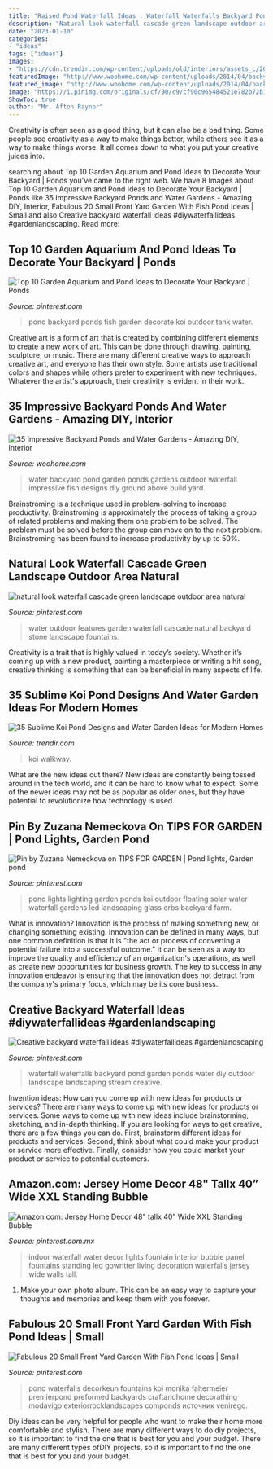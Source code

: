 ```yaml
---
title: "Raised Pond Waterfall Ideas : Waterfall Waterfalls Backyard Pond Garden Ponds Water Diy Outdoor Landscape Landscaping Stream Creative"
description: "Natural look waterfall cascade green landscape outdoor area natural"
date: "2023-01-10"
categories:
- "ideas"
tags: ["ideas"]
images:
- "https://cdn.trendir.com/wp-content/uploads/old/interiors/assets_c/2016/02/koi-ponds-and-water-gardens-for-modern-homes-18-thumb-630x866-64045.jpg"
featuredImage: "http://www.woohome.com/wp-content/uploads/2014/04/backyard-pond-water-garden-34.jpg"
featured_image: "http://www.woohome.com/wp-content/uploads/2014/04/backyard-pond-water-garden-34.jpg"
image: "https://i.pinimg.com/originals/cf/90/c9/cf90c965484521e782b72b12f311a2d1.jpg"
ShowToc: true
author: "Mr. Afton Raynor"
---
```



Creativity is often seen as a good thing, but it can also be a bad thing. Some people see creativity as a way to make things better, while others see it as a way to make things worse. It all comes down to what you put your creative juices into.

	

		
searching about Top 10 Garden Aquarium and Pond Ideas to Decorate Your Backyard | Ponds you've came to the right web. We have 8 Images about Top 10 Garden Aquarium and Pond Ideas to Decorate Your Backyard | Ponds like 35 Impressive Backyard Ponds and Water Gardens - Amazing DIY, Interior, Fabulous 20 Small Front Yard Garden With Fish Pond Ideas | Small and also Creative backyard waterfall ideas #diywaterfallideas #gardenlandscaping. Read more:
		
    
## Top 10 Garden Aquarium And Pond Ideas To Decorate Your Backyard | Ponds

<img loading=lazy src="https://i.pinimg.com/originals/cf/90/c9/cf90c965484521e782b72b12f311a2d1.jpg" onerror="this.onerror=null;this.src='https://tse2.mm.bing.net/th?id=OIP.CPXDY-ZsyqTCmUuYtTNKVAHaKL&amp;pid=15.1';" alt="Top 10 Garden Aquarium and Pond Ideas to Decorate Your Backyard | Ponds">

_Source: pinterest.com_

>pond backyard ponds fish garden decorate koi outdoor tank water. 

	

Creative art is a form of art that is created by combining different elements to create a new work of art. This can be done through drawing, painting, sculpture, or music. There are many different creative ways to approach creative art, and everyone has their own style. Some artists use traditional colors and shapes while others prefer to experiment with new techniques. Whatever the artist's approach, their creativity is evident in their work.

    
## 35 Impressive Backyard Ponds And Water Gardens - Amazing DIY, Interior

<img loading=lazy src="http://www.woohome.com/wp-content/uploads/2014/04/backyard-pond-water-garden-34.jpg" onerror="this.onerror=null;this.src='https://tse3.mm.bing.net/th?id=OIP.HqIs8JL5ShHhq5MjyG0ddQHaJ4&amp;pid=15.1';" alt="35 Impressive Backyard Ponds and Water Gardens - Amazing DIY, Interior">

_Source: woohome.com_

>water backyard pond garden ponds gardens outdoor waterfall impressive fish designs diy ground above build yard. 

	

Brainstroming is a technique used in problem-solving to increase productivity. Brainstroming is approximately the process of taking a group of related problems and making them one problem to be solved. The problem must be solved before the group can move on to the next problem. Brainstroming has been found to increase productivity by up to 50%.

    
## Natural Look Waterfall Cascade Green Landscape Outdoor Area Natural

<img loading=lazy src="https://i.pinimg.com/736x/bc/bb/e8/bcbbe8a6031ceaf88f9fd01853c8d92a--water-features-for-garden-wall-water-features.jpg" onerror="this.onerror=null;this.src='https://tse4.mm.bing.net/th?id=OIP.7iNxc14fV03ZOehsZvKZHgHaLH&amp;pid=15.1';" alt="natural look waterfall cascade green landscape outdoor area natural">

_Source: pinterest.com_

>water outdoor features garden waterfall cascade natural backyard stone landscape fountains. 

	

Creativity is a trait that is highly valued in today’s society. Whether it’s coming up with a new product, painting a masterpiece or writing a hit song, creative thinking is something that can be beneficial in many aspects of life.

    
## 35 Sublime Koi Pond Designs And Water Garden Ideas For Modern Homes

<img loading=lazy src="https://cdn.trendir.com/wp-content/uploads/old/interiors/assets_c/2016/02/koi-ponds-and-water-gardens-for-modern-homes-18-thumb-630x866-64045.jpg" onerror="this.onerror=null;this.src='https://tse1.mm.bing.net/th?id=OIP.xQr9kqKJ0tDGyryEIMFS3wHaKL&amp;pid=15.1';" alt="35 Sublime Koi Pond Designs and Water Garden Ideas for Modern Homes">

_Source: trendir.com_

>koi walkway. 

	

What are the new ideas out there?
New ideas are constantly being tossed around in the tech world, and it can be hard to know what to expect. Some of the newer ideas may not be as popular as older ones, but they have potential to revolutionize how technology is used.

    
## Pin By Zuzana Nemeckova On TIPS FOR GARDEN | Pond Lights, Garden Pond

<img loading=lazy src="https://i.pinimg.com/736x/80/7a/96/807a96cb4814967c751731c41260fc3a--pond-lights-farm-wedding.jpg" onerror="this.onerror=null;this.src='https://tse1.mm.bing.net/th?id=OIP.pTYBNzk4Nh33GdiIkswWKgHaHa&amp;pid=15.1';" alt="Pin by Zuzana Nemeckova on TIPS FOR GARDEN | Pond lights, Garden pond">

_Source: pinterest.com_

>pond lights lighting garden ponds koi outdoor floating solar water waterfall gardens led landscaping glass orbs backyard farm. 

	

What is innovation?
Innovation is the process of making something new, or changing something existing. Innovation can be defined in many ways, but one common definition is that it is "the act or process of converting a potential failure into a successful outcome." 
It can be seen as a way to improve the quality and efficiency of an organization's operations, as well as create new opportunities for business growth. 
The key to success in any innovation endeavor is ensuring that the innovation does not detract from the company's primary focus, which may be its core business.

    
## Creative Backyard Waterfall Ideas #diywaterfallideas #gardenlandscaping

<img loading=lazy src="https://i.pinimg.com/736x/3c/18/29/3c182999e62265271c979381f0f664c8.jpg" onerror="this.onerror=null;this.src='https://tse2.mm.bing.net/th?id=OIP.EWXR-LY4Hx4ALNrCueZNIAHaLJ&amp;pid=15.1';" alt="Creative backyard waterfall ideas #diywaterfallideas #gardenlandscaping">

_Source: pinterest.com_

>waterfall waterfalls backyard pond garden ponds water diy outdoor landscape landscaping stream creative. 

	

Invention ideas: How can you come up with new ideas for products or services?
There are many ways to come up with new ideas for products or services. Some ways to come up with new ideas include brainstorming, sketching, and in-depth thinking. If you are looking for ways to get creative, there are a few things you can do. First, brainstorm different ideas for products and services. Second, think about what could make your product or service more effective. Finally, consider how you could market your product or service to potential customers.

    
## Amazon.com: Jersey Home Decor 48&quot; Tallx 40” Wide XXL Standing Bubble

<img loading=lazy src="https://i.pinimg.com/736x/2e/f3/9c/2ef39cfd9011bb2ed6468cdcc425513d.jpg" onerror="this.onerror=null;this.src='https://tse4.mm.bing.net/th?id=OIP.YiSm15hkU2_zxCAh5jN8KQHaJ3&amp;pid=15.1';" alt="Amazon.com: Jersey Home Decor 48&quot; tallx 40” Wide XXL Standing Bubble">

_Source: pinterest.com.mx_

>indoor waterfall water decor lights fountain interior bubble panel fountains standing led gowritter living decoration waterfalls jersey wide walls tall. 

	

1. Make your own photo album. This can be an easy way to capture your thoughts and memories and keep them with you forever.

    
## Fabulous 20 Small Front Yard Garden With Fish Pond Ideas | Small

<img loading=lazy src="https://i.pinimg.com/736x/c3/b5/28/c3b528f5e9be70ab2164bdc44bd0a9b4.jpg" onerror="this.onerror=null;this.src='https://tse4.mm.bing.net/th?id=OIP.dsSqWUrCPG50vXs8zlRBIwHaFi&amp;pid=15.1';" alt="Fabulous 20 Small Front Yard Garden With Fish Pond Ideas | Small">

_Source: pinterest.com_

>pond waterfalls decorkeun fountains koi monika faltermeier premierpond preformed backyards craftandhome decorathing modavigo exteriorrocklandscapes componds источник venirego. 

	

Diy ideas can be very helpful for people who want to make their home more comfortable and stylish. There are many different ways to do diy projects, so it is important to find the one that is best for you and your budget. There are many different types ofDIY projects, so it is important to find the one that is best for you and your budget.

